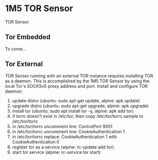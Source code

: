 # 1M5 TOR Sensor
TOR Sensor

## Tor Embedded
To come...

## Tor External
TOR Sensor running with an external TOR instance requires installing TOR as a daemon.
This is accomplished by the 1M5 TOR Sensor by using the local Tor's SOCKSv5 proxy address and port.
Install and configure TOR daemon:

1. update distro (ubuntu: sudo apt-get update, alpine: apk update)
2. upgrade distro (ubuntu: sudo apt-get upgrade, alpine: apk upgrade)
3. install tor (ubuntu: sudo apt install tor -y, alpine: apk add tor)
4. if torrc doesn't exist in /etc/tor, then copy /etc/tor/torrc.sample to /etc/tor/torrc
5. in /etc/tor/torrc uncomment line: ControlPort 9051
6. in /etc/tor/torrc uncomment line: CookieAuthentication 1
7. in /etc/tor/torrc replace: CookieAuthentication 1 with CookieAuthentication 0
8. register tor as a service (alpine: rc-update add tor)
9. start tor service (alpine: rc-service tor start)
